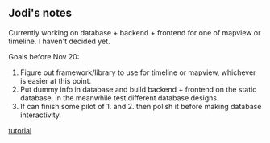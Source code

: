 ## Jodi's notes

Currently working on database + backend + frontend for one of mapview or timeline. I haven't decided yet.

Goals before Nov 20:
1. Figure out framework/library to use for timeline or mapview, whichever is easier at this point.
2. Put dummy info in database and build backend + frontend on the static database, in the meanwhile test different database designs.
3. If can finish some pilot of 1. and 2. then polish it before making database interactivity.

[tutorial](https://morioh.com/p/20750b8a8580)


